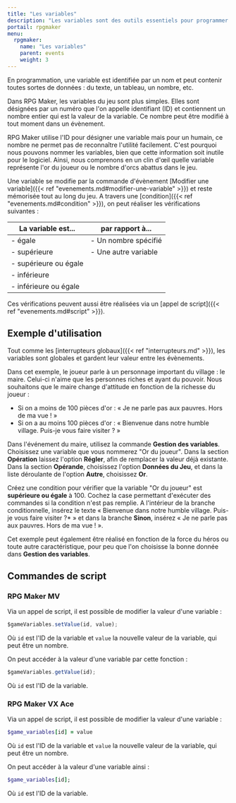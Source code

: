 ```yaml
---
title: "Les variables"
description: "Les variables sont des outils essentiels pour programmer la logique d'un jeu sur RPG Maker. Nous verrons ici leur fonctionnement ainsi que des exemples d'utilisation."
portail: rpgmaker
menu:
  rpgmaker:
    name: "Les variables"
    parent: events
    weight: 3
---
```


En programmation, une variable est identifiée par un nom et peut contenir toutes sortes de données : du texte, un tableau, un nombre, etc.

Dans RPG Maker, les variables du jeu sont plus simples. Elles sont désignées par un numéro que l'on appelle identifiant (ID) et contiennent un nombre entier qui est la valeur de la variable. Ce nombre peut être modifié à tout moment dans un évènement.

RPG Maker utilise l'ID pour désigner une variable mais pour un humain, ce nombre ne permet pas de reconnaître l'utilité facilement. C'est pourquoi nous pouvons nommer les variables, bien que cette information soit inutile pour le logiciel. Ainsi, nous comprenons en un clin d'œil quelle variable représente l'or du joueur ou le nombre d'orcs abattus dans le jeu.

Une variable se modifie par la commande d'évènement [Modifier une variable]({{< ref "evenements.md#modifier-une-variable" >}}) et reste mémorisée tout au long du jeu. A travers une [condition]({{< ref "evenements.md#condition" >}}), on peut réaliser les vérifications suivantes :

La variable est...   | par rapport à...
---------------------|--------------------
- égale              |- Un nombre spécifié
- supérieure         |- Une autre variable
- supérieure ou égale|
- inférieure         |
- inférieure ou égale|

Ces vérifications peuvent aussi être réalisées via un [appel de script]({{< ref "evenements.md#script" >}}).

## Exemple d'utilisation

Tout comme les [interrupteurs globaux]({{< ref "interrupteurs.md" >}}), les variables sont globales et gardent leur valeur entre les évènements.

Dans cet exemple, le joueur parle à un personnage important du village : le maire. Celui-ci n'aime que les personnes riches et ayant du pouvoir. Nous souhaitons que le maire change d'attitude en fonction de la richesse du joueur :

- Si on a moins de 100 pièces d'or : « Je ne parle pas aux pauvres. Hors de ma vue ! »
- Si on a au moins 100 pièces d'or : « Bienvenue dans notre humble village. Puis-je vous faire visiter ? »

Dans l'événement du maire, utilisez la commande **Gestion des variables**. Choisissez une variable que vous nommerez "Or du joueur". Dans la section **Opération** laissez l'option **Régler**, afin de remplacer la valeur déjà existante. Dans la section **Opérande**, choisissez l'option **Données du Jeu**, et dans la liste déroulante de l'option **Autre**, choisissez **Or**.

Créez une condition pour vérifier que la variable "Or du joueur" est **supérieure ou égale** à 100. Cochez la case permettant d'exécuter des commandes si la condition n'est pas remplie. A l'intérieur de la branche conditionnelle, insérez le texte « Bienvenue dans notre humble village. Puis-je vous faire visiter ?* » et dans la branche **Sinon**, insérez « Je ne parle pas aux pauvres. Hors de ma vue ! ».

Cet exemple peut également être réalisé en fonction de la force du héros ou toute autre caractéristique, pour peu que l'on choisisse la bonne donnée dans **Gestion des variables**.

## Commandes de script

### RPG Maker MV

Via un appel de script, il est possible de modifier la valeur d'une variable :

```js
$gameVariables.setValue(id, value);
```

Où `id` est l'ID de la variable et `value` la nouvelle valeur de la variable, qui peut être un nombre.

On peut accéder à la valeur d'une variable par cette fonction :

```js
$gameVariables.getValue(id);
```

Où `id` est l'ID de la variable.

### RPG Maker VX Ace

Via un appel de script, il est possible de modifier la valeur d'une variable :

```ruby
$game_variables[id] = value
```

Où `id` est l'ID de la variable et `value` la nouvelle valeur de la variable, qui peut être un nombre.

On peut accéder à la valeur d'une variable ainsi :

```ruby
$game_variables[id];
```

Où `id` est l'ID de la variable.
